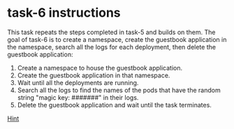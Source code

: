 # task-6 instructions

This task repeats the steps completed in task-5 and builds on them. The goal of task-6 is to create a namespace, create the guestbook application in the namespace, search all the logs for each deployment, then delete the guestbook application:

1. Create a namespace to house the guestbook application.
2. Create the guestbook application in that namespace.
3. Wait until all the deployments are running.
4. Search all the logs to find the names of the pods that have the random string "magic key: #######" in their logs.
5. Delete the guestbook application and wait until the task terminates.

[Hint](https://github.com/ux-studies/summer-2021/blob/main/studies/study-0/tasks/hints/task-6-hint.md)
